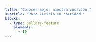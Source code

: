 ```yaml
---
title: "Conocer mejor nuestra vocación "
subtitle: "Para vivirla en santidad "
blocks:
  - type: gallery-feature
    elements:
      - {}
---
```

